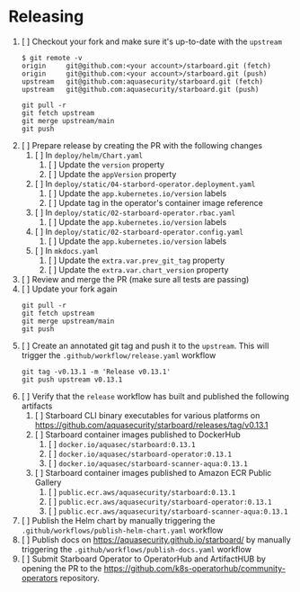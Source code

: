 # Releasing

1. [ ] Checkout your fork and make sure it's up-to-date with the `upstream`
   ```console
   $ git remote -v
   origin     git@github.com:<your account>/starboard.git (fetch)
   origin     git@github.com:<your account>/starboard.git (push)
   upstream   git@github.com:aquasecurity/starboard.git (fetch)
   upstream   git@github.com:aquasecurity/starboard.git (push)
   ```
   ```
   git pull -r
   git fetch upstream
   git merge upstream/main
   git push
   ```
2. [ ] Prepare release by creating the PR with the following changes
   1. [ ] In `deploy/helm/Chart.yaml`
      1. [ ] Update the `version` property
      2. [ ] Update the `appVersion` property
   2. [ ] In `deploy/static/04-starbord-operator.deployment.yaml`
      1. [ ] Update the `app.kubernetes.io/version` labels
      2. [ ] Update tag in the operator's container image reference
   3. [ ] In `deploy/static/02-starboard-operator.rbac.yaml`
      1. [ ] Update the `app.kubernetes.io/version` labels
   4. [ ] In `deploy/static/02-starboard-operator.config.yaml`
      1. [ ] Update the `app.kubernetes.io/version` labels
   5. [ ] In `mkdocs.yaml`
      1. [ ] Update the `extra.var.prev_git_tag` property
      2. [ ] Update the `extra.var.chart_version` property
3. [ ] Review and merge the PR (make sure all tests are passing)
4. [ ] Update your fork again
   ```
   git pull -r
   git fetch upstream
   git merge upstream/main
   git push
   ```
5. [ ] Create an annotated git tag and push it to the `upstream`. This will trigger the `.github/workflow/release.yaml` workflow
   ```
   git tag -v0.13.1 -m 'Release v0.13.1'
   git push upstream v0.13.1
   ```
6. [ ] Verify that the `release` workflow has built and published the following artifacts
   1. [ ] Starboard CLI binary executables for various platforms on https://github.com/aquasecurity/starboard/releases/tag/v0.13.1
   2. [ ] Starboard container images published to DockerHub
      1. [ ] `docker.io/aquasec/starboard:0.13.1`
      2. [ ] `docker.io/aquasec/starboard-operator:0.13.1`
      3. [ ] `docker.io/aquasec/starboard-scanner-aqua:0.13.1`
   3. [ ] Starboard container images published to Amazon ECR Public Gallery
      1. [ ] `public.ecr.aws/aquasecurity/starboard:0.13.1`
      2. [ ] `public.ecr.aws/aquasecurity/starboard-operator:0.13.1`
      3. [ ] `public.ecr.aws/aquasecurity/starboard-scanner-aqua:0.13.1`
7. [ ] Publish the Helm chart by manually triggering the `.github/workflows/publish-helm-chart.yaml` workflow
8. [ ] Publish docs on https://aquasecurity.github.io/starboard/ by manually triggering the `.github/workflows/publish-docs.yaml` workflow
9. [ ] Submit Starboard Operator to OperatorHub and ArtifactHUB by opening the PR to the https://github.com/k8s-operatorhub/community-operators repository.
